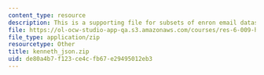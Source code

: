 ```yaml
---
content_type: resource
description: This is a supporting file for subsets of enron email dataset.
file: https://ol-ocw-studio-app-qa.s3.amazonaws.com/courses/res-6-009-how-to-process-analyze-and-visualize-data-january-iap-2012/de80a4b7f123ce4cfb67e29495012eb3_kenneth_json.zip
file_type: application/zip
resourcetype: Other
title: kenneth_json.zip
uid: de80a4b7-f123-ce4c-fb67-e29495012eb3
---
```

